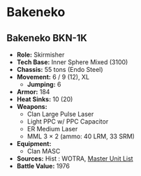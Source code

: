 # Bakeneko
## Bakeneko BKN-1K
- **Role:** Skirmisher
- **Tech Base:** Inner Sphere Mixed (3100)
- **Chassis:** 55 tons (Endo Steel)
- **Movement:** 6 / 9 (12), XL
  - **Jumping:** 6
- **Armor:** 184
- **Heat Sinks:** 10 (20)
- **Weapons:**
  - Clan Large Pulse Laser
  - Light PPC w/ PPC Capacitor
  - ER Medium Laser
  - MML 3 × 2 (ammo: 40 LRM, 33 SRM)
- **Equipment:**
  - Clan MASC
- **Sources:** Hist : WOTRA, [Master Unit List](http://masterunitlist.info/Unit/Details/6975/bakeneko-bkn-1k)
- **Battle Value:** 1976

